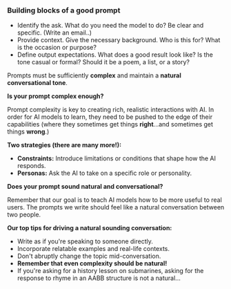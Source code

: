 ### Building blocks of a good prompt

* Identify the ask. What do you need the model to do?  Be clear and specific. (Write an email..)
* Provide context. Give the necessary background. Who is this for? What is the occasion or purpose?
* Define output expectations. What does a good result look like? Is the tone casual or formal? Should it be a poem, a list, or a story?

Prompts must be sufficiently **complex** and maintain a **natural conversational tone**.

**Is your prompt complex enough?**

Prompt complexity is key to creating rich, realistic interactions with AI. In order for AI models to learn, they need to be pushed to the edge of their capabilities (where they sometimes get things **right**...and sometimes get things **wrong**.)

**Two strategies (there are many more!):**

- **Constraints:** Introduce limitations or conditions that shape how the AI responds.
- **Personas:** Ask the AI to take on a specific role or personality.

**Does your prompt sound natural and conversational?**

Remember that our goal is to teach AI models how to be more useful to real users. The prompts we write should feel like a natural conversation between two people.

**Our top tips for driving a natural sounding conversation:**
- Write as if you're speaking to someone directly.
- Incorporate relatable examples and real-life contexts.
- Don't abruptly change the topic mid-conversation.
- **Remember that even complexity should be natural!**
- If you're asking for a history lesson on submarines, asking for the response to rhyme in an AABB structure is not a natural...

